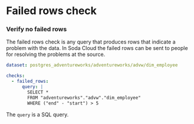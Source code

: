 # Failed rows check

### Verify no failed rows

The failed rows check is any query that produces rows that indicate a problem with the data.
In Soda Cloud the failed rows can be sent to people for resolving the problems at the source.

```yaml
dataset: postgres_adventureworks/adventureworks/advw/dim_employee

checks:
  - failed_rows:
      query: |
        SELECT *
        FROM "adventureworks"."advw"."dim_employee"
        WHERE ("end" - "start") > 5
```

The `query` is a SQL query.

